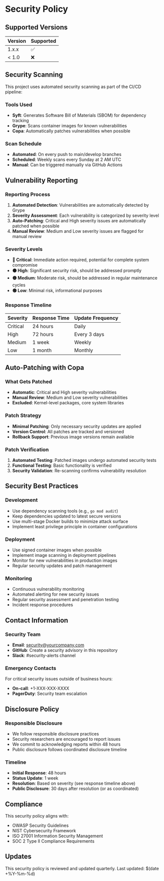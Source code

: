 # Security Policy

## Supported Versions

| Version | Supported          |
| ------- | ------------------ |
| 1.x.x   | :white_check_mark: |
| < 1.0   | :x:                |

## Security Scanning

This project uses automated security scanning as part of the CI/CD pipeline:

### Tools Used

- **Syft**: Generates Software Bill of Materials (SBOM) for dependency tracking
- **Grype**: Scans container images for known vulnerabilities
- **Copa**: Automatically patches vulnerabilities when possible

### Scan Schedule

- **Automated**: On every push to main/develop branches
- **Scheduled**: Weekly scans every Sunday at 2 AM UTC
- **Manual**: Can be triggered manually via GitHub Actions

## Vulnerability Reporting

### Reporting Process

1. **Automated Detection**: Vulnerabilities are automatically detected by Grype
2. **Severity Assessment**: Each vulnerability is categorized by severity level
3. **Auto-Patching**: Critical and High severity issues are automatically patched when possible
4. **Manual Review**: Medium and Low severity issues are flagged for manual review

### Severity Levels

- **🔴 Critical**: Immediate action required, potential for complete system compromise
- **🟠 High**: Significant security risk, should be addressed promptly
- **🟡 Medium**: Moderate risk, should be addressed in regular maintenance cycles
- **🟢 Low**: Minimal risk, informational purposes

### Response Timeline

| Severity | Response Time | Update Frequency |
|----------|---------------|------------------|
| Critical | 24 hours     | Daily           |
| High     | 72 hours     | Every 3 days    |
| Medium   | 1 week       | Weekly          |
| Low      | 1 month      | Monthly         |

## Auto-Patching with Copa

### What Gets Patched

- **Automatic**: Critical and High severity vulnerabilities
- **Manual Review**: Medium and Low severity vulnerabilities
- **Excluded**: Kernel-level packages, core system libraries

### Patch Strategy

- **Minimal Patching**: Only necessary security updates are applied
- **Version Control**: All patches are tracked and versioned
- **Rollback Support**: Previous image versions remain available

### Patch Verification

1. **Automated Testing**: Patched images undergo automated security tests
2. **Functional Testing**: Basic functionality is verified
3. **Security Validation**: Re-scanning confirms vulnerability resolution

## Security Best Practices

### Development

- Use dependency scanning tools (e.g., `go mod audit`)
- Keep dependencies updated to latest secure versions
- Use multi-stage Docker builds to minimize attack surface
- Implement least privilege principle in container configurations

### Deployment

- Use signed container images when possible
- Implement image scanning in deployment pipelines
- Monitor for new vulnerabilities in production images
- Regular security updates and patch management

### Monitoring

- Continuous vulnerability monitoring
- Automated alerting for new security issues
- Regular security assessment and penetration testing
- Incident response procedures

## Contact Information

### Security Team

- **Email**: security@yourcompany.com
- **GitHub**: Create a security advisory in this repository
- **Slack**: #security-alerts channel

### Emergency Contacts

For critical security issues outside of business hours:
- **On-call**: +1-XXX-XXX-XXXX
- **PagerDuty**: Security team escalation

## Disclosure Policy

### Responsible Disclosure

- We follow responsible disclosure practices
- Security researchers are encouraged to report issues
- We commit to acknowledging reports within 48 hours
- Public disclosure follows coordinated disclosure timeline

### Timeline

- **Initial Response**: 48 hours
- **Status Update**: 1 week
- **Resolution**: Based on severity (see response timeline above)
- **Public Disclosure**: 30 days after resolution (or as coordinated)

## Compliance

This security policy aligns with:
- OWASP Security Guidelines
- NIST Cybersecurity Framework
- ISO 27001 Information Security Management
- SOC 2 Type II Compliance Requirements

## Updates

This security policy is reviewed and updated quarterly. Last updated: $(date +%Y-%m-%d)
